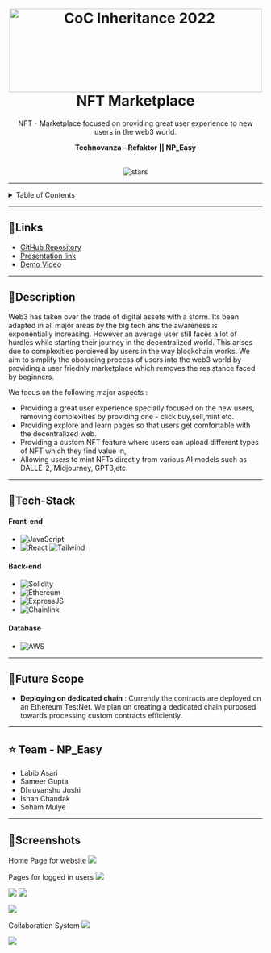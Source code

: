 <h1 align="center">


  <a href="https://github.com/CommunityOfCoders/Inheritance-2022">
    <img src="https://i.imgur.com/I2L6eDl.png" alt="CoC Inheritance 2022" width="500" height="166">
  </a>
  <br>
  NFT Marketplace
</h1>

<div align="center">
   NFT - Marketplace focused on providing great user experience to new users in the web3 world.

**Technovanza - Refaktor || NP_Easy** <br> <br>
<!--   Add any <a href="https://shields.io/">Shields</a> here -->
![stars](https://img.shields.io/github/stars/sameergupta4873/no-code-DL?style=social)
</div>
<hr>

<details>
<summary>Table of Contents</summary>

- [Description](#description)
- [Links](#links)
- [Tech Stack](#tech-stack)
- [Future Scope](#future-scope)
- [Team Members](#team-members)
- [Screenshots](#screenshots)

</details>



---


## 🔗Links

- [GitHub Repository](https://github.com/sameergupta4873/NP_NFT)
- [Presentation link](https://www.canva.com/design/DAFbjubmo5g/qk712Ov1dPzeL6Q41n6Lsw/edit?utm_content=DAFbjubmo5g&utm_campaign=designshare&utm_medium=link2&utm_source=sharebutton)
- [Demo Video](https://drive.google.com/file/d/1VPqaqfaQUCotjAsirFXrHRodexmo9zg8/view?usp=sharing)


---


## 📝Description

Web3 has taken over the trade of digital assets with a storm. Its been adapted in all major areas by the big tech ans the awareness is exponentially increasing. However an average user still faces a lot of hurdles while starting their journey in the decentralized world. This arises due to complexities percieved by users in the way blockchain works. We aim to simplify the oboarding process of users into the web3 world by providing a user friednly marketplace which removes the resistance faced by beginners.

We focus on the following major aspects : 
- Providing a great user experience specially focused on the new users, removing complexities by providing one - click buy,sell,mint etc.
- Providing explore and learn pages so that users get comfortable with the decentralized web.
- Providing a custom NFT feature where users can upload different types of NFT which they find value in,
- Allowing users to mint NFTs directly from various AI models such as DALLE-2, Midjourney, GPT3,etc.


---


## 🤖Tech-Stack


#### Front-end
- ![JavaScript](https://img.shields.io/badge/javascript-%23323330.svg?style=for-the-badge&logo=javascript&logoColor=%23F7DF1E)
- ![React](https://img.shields.io/badge/react-%2320232a.svg?style=for-the-badge&logo=react&logoColor=%2361DAFB)
![Tailwind](https://img.shields.io/badge/Tailwind_CSS-38B2AC?style=for-the-badge&logo=tailwind-css&logoColor=white) 

#### Back-end

- ![Solidity](https://img.shields.io/badge/Solidity-%23363636.svg?style=for-the-badge&logo=solidity&logoColor=white)
- ![Ethereum](https://img.shields.io/badge/Ethereum-3C3C3D?style=for-the-badge&logo=Ethereum&logoColor=white)
- ![ExpressJS](https://img.shields.io/badge/Express.js-404D59?style=for-the-badge)
- ![Chainlink](https://img.shields.io/badge/Chainlink-375BD2?style=for-the-badge&logo=Chainlink&logoColor=white)

#### Database
- ![AWS](https://img.shields.io/badge/AWS-%23FF9900.svg?style=for-the-badge&logo=amazon-aws&logoColor=white)


---

## 🔮Future Scope

- **Deploying on dedicated chain** : Currently the contracts are deployed on an Ethereum TestNet. We plan on creating a dedicated chain purposed towards processing custom contracts efficiently.



---

## :star: Team - NP_Easy

- Labib Asari
- Sameer Gupta
- Dhruvanshu Joshi
- Ishan Chandak
- Soham Mulye




---

## 📱Screenshots
Home Page for website
![](https://i.imgur.com/lbNEntJ.png)




Pages for logged in users
![](https://i.imgur.com/5J75rxd.png)




![](https://i.imgur.com/Ht5xWDc.png)
![](https://i.imgur.com/RVS7fpF.png)



![](https://i.imgur.com/AkSEnkf.png)




Collaboration System
![](https://i.imgur.com/RkAu0bJ.png)


![](https://i.imgur.com/xlxVfTJ.png)






